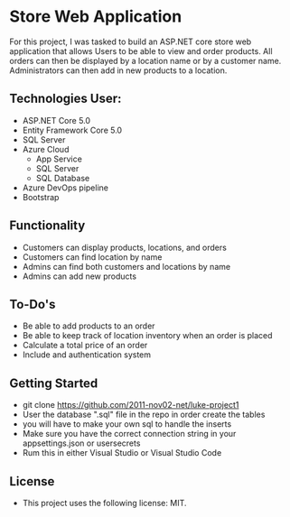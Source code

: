 # Store Web Application

For this project, I was tasked to build an ASP.NET core store web application that allows Users to be able to view and order products. All orders can then be displayed by a location name or by a customer name. Administrators can then add in new products to a location.

## Technologies User:
- ASP.NET Core 5.0
- Entity Framework Core 5.0
- SQL Server
- Azure Cloud
  - App Service
  - SQL Server
  - SQL Database
- Azure DevOps pipeline
- Bootstrap

## Functionality
- Customers can display products, locations, and orders
- Customers can find location by name
- Admins can find both customers and locations by name
- Admins can add new products

## To-Do's
- Be able to add products to an order
- Be able to keep track of location inventory when an order is placed
- Calculate a total price of an order
- Include and authentication system

## Getting Started
- git clone https://github.com/2011-nov02-net/luke-project1
- User the database ".sql" file in the repo in order create the tables
- you will have to make your own sql to handle the inserts
- Make sure you have the correct connection string in your appsettings.json or usersecrets
- Rum this in either Visual Studio or Visual Studio Code

## License
- This project uses the following license: MIT.


